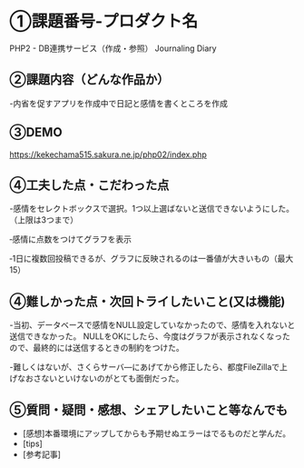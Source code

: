 # ①課題番号-プロダクト名
PHP2 - DB連携サービス（作成・参照）
Journaling Diary

## ②課題内容（どんな作品か）
-内省を促すアプリを作成中で日記と感情を書くところを作成

## ③DEMO
https://kekechama515.sakura.ne.jp/php02/index.php

## ④工夫した点・こだわった点

-感情をセレクトボックスで選択。1つ以上選ばないと送信できないようにした。（上限は3つまで）

‐感情に点数をつけてグラフを表示

‐1日に複数回投稿できるが、グラフに反映されるのは一番値が大きいもの（最大15）

## ④難しかった点・次回トライしたいこと(又は機能)

-当初、データベースで感情をNULL設定していなかったので、感情を入れないと送信できなかった。
 NULLをOKにしたら、今度はグラフが表示されなくなったので、最終的には送信するときの制約をつけた。

-難しくはないが、さくらサーバ―にあげてから修正したら、都度FileZillaで上げなおさないといけないのがとても面倒だった。

## ⑤質問・疑問・感想、シェアしたいこと等なんでも

- [感想]本番環境にアップしてからも予期せぬエラーはでるものだと学んだ。
- [tips]
- [参考記事]
